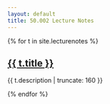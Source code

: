 ```yaml
---
layout: default
title: 50.002 Lecture Notes
---
```


{% for t in site.lecturenotes %}

<h2><a href="{{ t.url"" | prepend: site.baseurl | prepend: site.url }}">{{ t.title }}</a></h2>

<p class="post-excerpt">{{ t.description | truncate: 160 }}</p>

{% endfor %}  